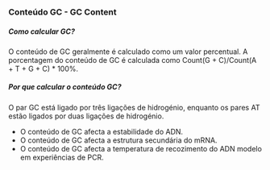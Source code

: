 ### Conteúdo GC - GC Content

##### Como calcular GC?
O conteúdo de GC geralmente é calculado como um valor percentual. 
A porcentagem do conteúdo de GC é calculada como Count(G + C)/Count(A + T + G + C) * 100%.


##### Por que calcular o conteúdo GC?
O par GC está ligado por três ligações de hidrogénio, enquanto os pares AT estão ligados por duas ligações de hidrogénio.
- O conteúdo de GC afecta a estabilidade do ADN.
- O conteúdo de GC afecta a estrutura secundária do mRNA.
- O conteúdo de GC afecta a temperatura de recozimento do ADN modelo em experiências de PCR.